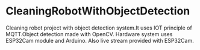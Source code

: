 # CleaningRobotWithObjectDetection
 Cleaning robot project with object detection system.It uses IOT principle of MQTT.Object detection made with OpenCV. Hardware system uses ESP32Cam module and Arduino. Also live stream provided with ESP32Cam.
